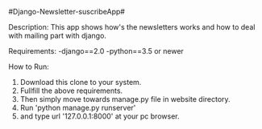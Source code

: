 #Django-Newsletter-suscribeApp#

Description:
This app shows how's the newsletters works and how to deal with mailing part with django.

Requirements:
-django==2.0
-python==3.5 or newer

How to Run:
1. Download this clone to your system.
2. Fullfill the above requirements.
3. Then simply move towards manage.py file in website directory.
4. Run 'python manage.py runserver'
5. and type url '127.0.0.1:8000' at your pc browser. 
